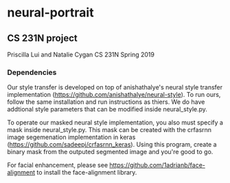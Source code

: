  # neural-portrait
CS 231N project
---------------
Priscilla Lui and Natalie Cygan
CS 231N Spring 2019

### Dependencies
Our style transfer is developed on top of anishathalye's neural style transfer implementation (https://github.com/anishathalye/neural-style). To run ours, follow the same installation and run instructions as thiers. We do have addtional style parameters that can be modified inside neural_style.py.

To operate our masked neural style implementation, you also must specify a mask inside neural_style.py. This mask can be created with the crfasrnn image segemenation implementation in keras (https://github.com/sadeepj/crfasrnn_keras). Using this program, create a binary mask from the outputed segmented image and you're good to go.

For facial enhancement, please see https://github.com/1adrianb/face-alignment to install the face-alignment library. 
